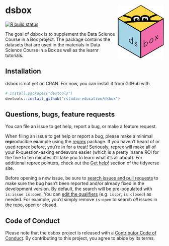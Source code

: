 
<!-- README.md is generated from README.Rmd. Please edit that file -->

# dsbox <img src="man/figures/logo.png" align="right" height="170">

<!-- badges: start -->

[![R build
status](https://github.com/rstudio-education/dsbox/workflows/R-CMD-check/badge.svg)](https://github.com/rstudio-education/dsbox/actions)
<!-- badges: end -->

The goal of dsbox is to supplement the Data Science Course in a Box
project. The package contains the datasets that are used in the
materials in Data Science Course in a Box as well as the learnr
tutorials.

## Installation

<!--

You can install the released version of dsbox from [CRAN](https://CRAN.R-project.org) with:

``` r
install.packages("dsbox")
```
And the development version from [GitHub](https://github.com/) with:

-->

dsbox is not yet on CRAN. For now, you can install it from GitHub with

``` r
# install.packages("devtools")
devtools::install_github("rstudio-education/dsbox")
```

## Questions, bugs, feature requests

You can file an issue to get help, report a bug, or make a feature
request.

When filing an issue to get help or report a bug, please make a minimal
**repr**oducible **ex**ample using the
[reprex](https://reprex.tidyverse.org/) package. If you haven’t heard of
or used reprex before, you’re in for a treat\! Seriously, reprex will
make all of your R-question-asking endeavors easier (which is a pretty
insane ROI for the five to ten minutes it’ll take you to learn what it’s
all about). For additional reprex pointers, check out the [Get
help\!](https://www.tidyverse.org/help/) section of the tidyverse site.

Before opening a new issue, be sure to [search issues and pull
requests](https://github.com/rstudio-education/dsbox/issues) to make
sure the bug hasn’t been reported and/or already fixed in the
development version. By default, the search will be pre-populated with
`is:issue is:open`. You can [edit the
qualifiers](https://help.github.com/articles/searching-issues-and-pull-requests/)
(e.g. `is:pr`, `is:closed`) as needed. For example, you’d simply remove
`is:open` to search *all* issues in the repo, open or closed.

## Code of Conduct

Please note that the dsbox project is released with a [Contributor Code
of
Conduct](https://contributor-covenant.org/version/2/0/CODE_OF_CONDUCT.html).
By contributing to this project, you agree to abide by its terms.
